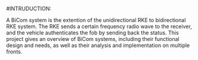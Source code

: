 #INTRUDUCTION:

A BiCom system is the extention of the unidirectional RKE to bidirectional RKE system. The RKE sends a certain frequency radio wave to the receiver, and the vehicle authenticates
the fob by sending back the status. This project gives an overview of BiCom systems, including their functional design and needs, as well as their analysis and implementation on
multiple fronts.

